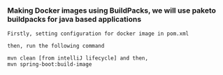 ### Making Docker images using BuildPacks, we will use paketo buildpacks for java based applications

    Firstly, setting configuration for docker image in pom.xml

    then, run the following command

    mvn clean [from intelliJ lifecycle] and then,
    mvn spring-boot:build-image

    